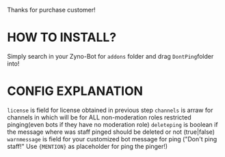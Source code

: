 Thanks for purchase customer!
# HOW TO INSTALL?
Simply search in your Zyno-Bot for `addons` folder and drag `DontPing`folder into!
# CONFIG EXPLANATION
`license` is field for license obtained in previous step
`channels` is arraw for channels in which will be for ALL non-moderation roles restricted pinging(even bots if they have no moderation role)
`deleteping` is boolean if the message where was staff pinged should be deleted or not (true|false)
`warnmessage` is field for your customized bot message for ping ("Don't ping staff!" Use `{MENTION}` as placeholder for ping the pinger!)
